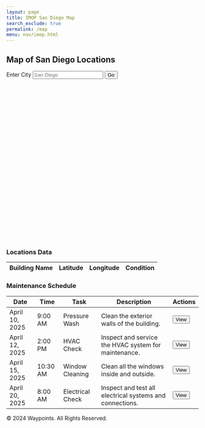```yaml
---
layout: page
title: IMOP San Diego Map
search_exclude: true
permalink: /map
menu: nav/imop.html
---
```


<div class="form-container">
    <h2>Map of San Diego Locations</h2>
    <form id="selectionForm">
        <label for="location">Enter City</label>
        <input id="place" name="place" type="text" placeholder="San Diego" />
        <button id="goButton">Go</button>
    </form>
</div>

<!-- Map Section -->
<div id="map" style="height: 400px; margin-top: 20px; border-radius: 10px;"></div>

<!-- Locations List Section -->
<div class="locations-container">
    <h3>Locations Data</h3>
    <table id="locationsTable">
        <thead>
            <tr>
                <th>Building Name</th>
                <th>Latitude</th>
                <th>Longitude</th>
                <th>Condition</th>
            </tr>
        </thead>
        <tbody>
            <!-- Dynamically populated rows will go here -->
        </tbody>
    </table>
</div>

<div class="schedule-container">
    <h3>Maintenance Schedule</h3>
    <table id="scheduleTable">
        <thead>
            <tr>
                <th>Date</th>
                <th>Time</th>
                <th>Task</th>
                <th>Description</th>
                <th>Actions</th>
            </tr>
        </thead>
        <tbody>
            <tr>
                <td>April 10, 2025</td>
                <td>9:00 AM</td>
                <td>Pressure Wash</td>
                <td>Clean the exterior walls of the building.</td>
                <td><button class="button" onclick="viewTaskDetails('Pressure Wash', 'Clean the exterior walls of the building')">View</button></td>
            </tr>
            <tr>
                <td>April 12, 2025</td>
                <td>2:00 PM</td>
                <td>HVAC Check</td>
                <td>Inspect and service the HVAC system for maintenance.</td>
                <td><button class="button" onclick="viewTaskDetails('HVAC Check', 'Inspect and service the HVAC system for maintenance')">View</button></td>
            </tr>
            <tr>
                <td>April 15, 2025</td>
                <td>10:30 AM</td>
                <td>Window Cleaning</td>
                <td>Clean all the windows inside and outside.</td>
                <td><button class="button" onclick="viewTaskDetails('Window Cleaning', 'Clean all the windows inside and outside')">View</button></td>
            </tr>
            <tr>
                <td>April 20, 2025</td>
                <td>8:00 AM</td>
                <td>Electrical Check</td>
                <td>Inspect and test all electrical systems and connections.</td>
                <td><button class="button" onclick="viewTaskDetails('Electrical Check', 'Inspect and test all electrical systems and connections')">View</button></td>
            </tr>
        </tbody>
    </table>
</div>

<!-- Footer Section -->
<footer class="footer">
    <p>&copy; 2024 Waypoints. All Rights Reserved.</p>
</footer>

<link rel="stylesheet" href="https://unpkg.com/leaflet@1.9.4/dist/leaflet.css" />
<script src="https://unpkg.com/leaflet@1.9.4/dist/leaflet.js"></script>

<script type="module">
    import { pythonURI } from "{{site.baseurl}}/assets/js/api/config.js";

    // Leaflet expects this shadow image to be available
    L.Icon.Default.mergeOptions({
        shadowUrl: 'https://unpkg.com/leaflet@1.9.4/dist/images/marker-shadow.png'
    });

    // Initialize the map centered on San Diego
    let map;
    document.addEventListener("DOMContentLoaded", () => {
        map = L.map("map").setView([32.7157, -117.1611], 12); // San Diego coordinates
        L.tileLayer("https://{s}.tile.openstreetmap.org/{z}/{x}/{y}.png", {
            maxZoom: 18,
            attribution: "© OpenStreetMap contributors",
        }).addTo(map);

        // Fetch coordinates from the backend and plot them on the map
        fetchCoordinatesAndUpdate();
    });

    // Function to fetch coordinates and update the map and table
    async function fetchCoordinatesAndUpdate() {
        try {
            const response = await fetch(`${pythonURI}/api/coords`, {
                method: 'GET',
                credentials: 'include', // Include credentials for CORS
                headers: {
                    'Content-Type': 'application/json',
                },
            });

            if (!response.ok) {
                throw new Error(`Failed to fetch coordinates: ${response.status}`);
            }

            const data = await response.json();

            const tableBody = document.querySelector('#locationsTable tbody');
            tableBody.innerHTML = ''; // Clear existing rows

            data.forEach(location => {
                const { lat, lng, building_name, condition } = location;

                // Add data to the locations table
                const row = document.createElement('tr');
                row.innerHTML = `
                    <td>${building_name}</td>
                    <td>${lat}</td>
                    <td>${lng}</td>
                    <td>${condition}</td>
                `;
                tableBody.appendChild(row);

                // Determine the color based on condition
                let color;
                if (condition === 'Good' || condition === 'green') {
                    color = 'green';
                } else if (condition === 'Moderate' || condition === 'yellow' || condition === 'Fair') {
                    color = 'yellow';
                } else {
                    color = 'red';
                }

                // Create a colored pin icon
                const icon = L.icon({
                    iconUrl: getIconUrl(color),
                    iconSize: [25, 41],
                    iconAnchor: [12, 41],
                    popupAnchor: [0, -41],
                });

                // Place marker on the map
                L.marker([parseFloat(lat), parseFloat(lng)], { icon: icon })
                    .addTo(map)
                    .bindPopup(`<b>${building_name}</b><br>Condition: ${condition}`);
            });
        } catch (error) {
            console.error('Error fetching coordinates:', error);
            alert('Failed to load location data. Please try again later.');
        }
    }

    // Helper to return marker icon URL based on condition color
    function getIconUrl(color) {
        switch (color) {
            case 'green':
                return 'https://raw.githubusercontent.com/pointhi/leaflet-color-markers/master/img/marker-icon-2x-green.png';
            case 'yellow':
                return 'https://raw.githubusercontent.com/pointhi/leaflet-color-markers/master/img/marker-icon-2x-yellow.png';
            case 'red':
                return 'https://raw.githubusercontent.com/pointhi/leaflet-color-markers/master/img/marker-icon-2x-red.png';
            default:
                return 'https://unpkg.com/leaflet@1.9.4/dist/images/marker-icon.png';
        }
    }

    // Handle the "Go" button click event
    const goButton = document.getElementById("goButton");
    goButton.addEventListener("click", function(event) {
        event.preventDefault();
        const place = document.getElementById("place").value.trim();

        if (place.toLowerCase() === "san diego") {
            map.setView([32.7157, -117.1611], 12);
        } else {
            alert("Currently, only San Diego locations are available.");
        }
    });

    // Task detail popup
    function viewTaskDetails(task, description) {
        alert(`Task: ${task}\nDescription: ${description}`);
    }
</script>

```
